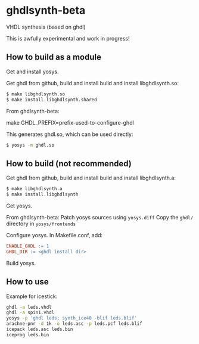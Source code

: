 # ghdlsynth-beta
VHDL synthesis (based on ghdl)

This is awfully experimental and work in progress!

## How to build as a module

Get and install yosys.

Get ghdl from github,
build and install
build and install libghdlsynth.so:
```sh
$ make libghdlsynth.so
$ make install.libghdlsynth.shared
```

From ghdlsynth-beta:

make GHDL_PREFIX=prefix-used-to-configure-ghdl

This generates ghdl.so, which can be used directly:

```sh
$ yosys -m ghdl.so
```

## How to build (not recommended)

Get ghdl from github,
build and install
build and install libghdlsynth.a:
```sh
$ make libghdlsynth.a
$ make install.libghdlsynth
```

Get yosys.

From ghdlsynth-beta:
Patch yosys sources using `yosys.diff`
Copy the `ghdl/` directory in `yosys/frontends`

Configure yosys.
In Makefile.conf, add:
```makefile
ENABLE_GHDL := 1
GHDL_DIR := <ghdl install dir>
```

Build yosys.

## How to use

Example for icestick:

```sh
ghdl -a leds.vhdl
ghdl -a spin1.vhdl
yosys -p 'ghdl leds; synth_ice40 -blif leds.blif'
arachne-pnr -d 1k -o leds.asc -p leds.pcf leds.blif
icepack leds.asc leds.bin
iceprog leds.bin
```

